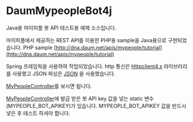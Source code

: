 DaumMypeopleBot4j
=================

Java용 마이피플 봇 API 테스트용 예제 소스입니다.

마이피플에서 제공하는 REST API를 이용한 PHP용 sample을 Java용으로 구현되었습니다.
PHP sample [http://dna.daum.net/apis/mypeople/tutorial](http://dna.daum.net/apis/mypeople/tutorial)

Spring 프레임웍을 사용하여 작업되었습니다.
http 통신은 [Httpclient4.x](http://hc.apache.org/httpcomponents-client-4.3.x/index.html) 라이브러리를 사용했고
JSON 파싱은 [JSON](https://github.com/douglascrockford/JSON-java) 을 사용했습니다.

[MyPeopleController](https://github.com/jeedy/DaumMypeopleBot4j/blob/master/src/jee/mypeoplebot/controller/MyPeopleController.java)를 보시면 됩니다.

[MyPeopleController](https://github.com/jeedy/DaumMypeopleBot4j/blob/master/src/jee/mypeoplebot/controller/MyPeopleController.java)에 발급 받은 봇 API key 값을 넣는 static 변수(MYPEOPLE_BOT_APIKEY)가 있습니다. MYPEOPLE_BOT_APIKEY 값을 반드시 넣은 후 테스트 하셔야 합니다.
